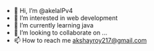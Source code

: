 - 👋 Hi, I’m @akelaIPv4
- 👀 I’m interested in web development
- 🌱 I’m currently learning java
- 💞️ I’m looking to collaborate on ...
- 📫 How to reach me akshayroy217@gmail.com

<!---
Rexerdo/Rexerdo is a ✨ special ✨ repository because its `README.md` (this file) appears on your GitHub profile.
You can click the Preview link to take a look at your changes.
--->

